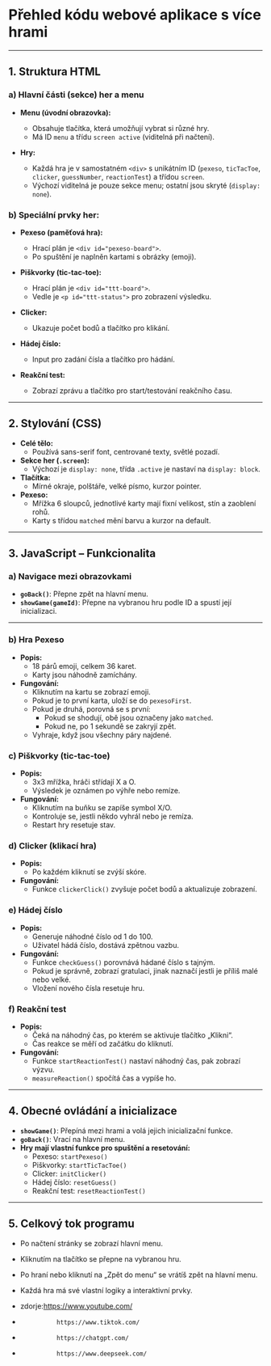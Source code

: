 



# Přehled kódu webové aplikace s více hrami

---

## 1. **Struktura HTML**

### a) **Hlavní části (sekce) her a menu**

- **Menu (úvodní obrazovka):**
  - Obsahuje tlačítka, která umožňují vybrat si různé hry.
  - Má ID `menu` a třídu `screen active` (viditelná při načtení).

- **Hry:**
  - Každá hra je v samostatném `<div>` s unikátním ID (`pexeso`, `ticTacToe`, `clicker`, `guessNumber`, `reactionTest`) a třídou `screen`.
  - Výchozí viditelná je pouze sekce menu; ostatní jsou skryté (`display: none`).

### b) **Speciální prvky her:**

- **Pexeso (paměťová hra):**
  - Hrací plán je `<div id="pexeso-board">`.
  - Po spuštění je naplněn kartami s obrázky (emoji).

- **Piškvorky (tic-tac-toe):**
  - Hrací plán je `<div id="ttt-board">`.
  - Vedle je `<p id="ttt-status">` pro zobrazení výsledku.

- **Clicker:**
  - Ukazuje počet bodů a tlačítko pro klikání.

- **Hádej číslo:**
  - Input pro zadání čísla a tlačítko pro hádání.

- **Reakční test:**
  - Zobrazí zprávu a tlačítko pro start/testování reakčního času.

---

## 2. **Stylování (CSS)**

- **Celé tělo:**
  - Používá sans-serif font, centrované texty, světlé pozadí.
- **Sekce her (`.screen`):**
  - Výchozí je `display: none`, třída `.active` je nastaví na `display: block`.
- **Tlačítka:**
  - Mírné okraje, polštáře, velké písmo, kurzor pointer.
- **Pexeso:**
  - Mřížka 6 sloupců, jednotlivé karty mají fixní velikost, stín a zaoblení rohů.
  - Karty s třídou `matched` mění barvu a kurzor na default.

---

## 3. **JavaScript – Funkcionalita**

### a) **Navigace mezi obrazovkami**

- **`goBack()`**: Přepne zpět na hlavní menu.
- **`showGame(gameId)`**: Přepne na vybranou hru podle ID a spustí její inicializaci.

---

### b) **Hra Pexeso**

- **Popis:**
  - 18 párů emoji, celkem 36 karet.
  - Karty jsou náhodně zamíchány.
- **Fungování:**
  - Kliknutím na kartu se zobrazí emoji.
  - Pokud je to první karta, uloží se do `pexesoFirst`.
  - Pokud je druhá, porovná se s první:
    - Pokud se shodují, obě jsou označeny jako `matched`.
    - Pokud ne, po 1 sekundě se zakryjí zpět.
  - Vyhraje, když jsou všechny páry najdené.

### c) **Piškvorky (tic-tac-toe)**

- **Popis:**
  - 3x3 mřížka, hráči střídají X a O.
  - Výsledek je oznámen po výhře nebo remíze.
- **Fungování:**
  - Kliknutím na buňku se zapíše symbol X/O.
  - Kontroluje se, jestli někdo vyhrál nebo je remíza.
  - Restart hry resetuje stav.

### d) **Clicker (klikací hra)**

- **Popis:**
  - Po každém kliknutí se zvýší skóre.
- **Fungování:**
  - Funkce `clickerClick()` zvyšuje počet bodů a aktualizuje zobrazení.

### e) **Hádej číslo**

- **Popis:**
  - Generuje náhodné číslo od 1 do 100.
  - Uživatel hádá číslo, dostává zpětnou vazbu.
- **Fungování:**
  - Funkce `checkGuess()` porovnává hádané číslo s tajným.
  - Pokud je správně, zobrazí gratulaci, jinak naznačí jestli je příliš malé nebo velké.
  - Vložení nového čísla resetuje hru.

### f) **Reakční test**

- **Popis:**
  - Čeká na náhodný čas, po kterém se aktivuje tlačítko „Klikni“.
  - Čas reakce se měří od začátku do kliknutí.
- **Fungování:**
  - Funkce `startReactionTest()` nastaví náhodný čas, pak zobrazí výzvu.
  - `measureReaction()` spočítá čas a vypíše ho.

---

## 4. **Obecné ovládání a inicializace**

- **`showGame()`**: Přepíná mezi hrami a volá jejich inicializační funkce.
- **`goBack()`**: Vrací na hlavní menu.
- **Hry mají vlastní funkce pro spuštění a resetování:**
  - Pexeso: `startPexeso()`
  - Piškvorky: `startTicTacToe()`
  - Clicker: `initClicker()`
  - Hádej číslo: `resetGuess()`
  - Reakční test: `resetReactionTest()`

---

## 5. **Celkový tok programu**

- Po načtení stránky se zobrazí hlavní menu.
- Kliknutím na tlačítko se přepne na vybranou hru.
- Po hraní nebo kliknutí na „Zpět do menu“ se vrátíš zpět na hlavní menu.
- Každá hra má své vlastní logiky a interaktivní prvky.

- zdorje:https://www.youtube.com/
-               https://www.tiktok.com/
-               https://chatgpt.com/
-               https://www.deepseek.com/


